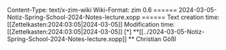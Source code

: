 Content-Type: text/x-zim-wiki
Wiki-Format: zim 0.6
====== 2024-03-05-Notiz-Spring-School-2024-Notes-lecture.xopp ======
Text creation time: [[Zettelkasten:2024:03:05|2024-03-05]] Modification time: [[Zettelkasten:2024:03:05|2024-03-05]]
[*] **[[../2024-03-05-Notiz-Spring-School-2024-Notes-lecture.xopp]] **
Christian Gößl
